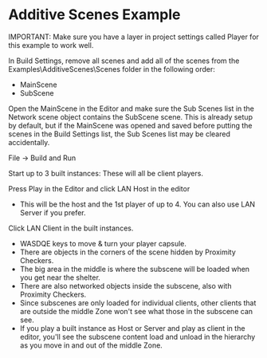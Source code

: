 ﻿# Additive Scenes Example

IMPORTANT: Make sure you have a layer in project settings called Player for this example to work well.

In Build Settings, remove all scenes and add all of the scenes from the Examples\AdditiveScenes\Scenes folder in the following order:

- MainScene
- SubScene

Open the MainScene in the Editor and make sure the Sub Scenes list in the Network scene object contains the SubScene scene.  This is already setup by default, but if the MainScene was opened and saved before putting the scenes in the Build Settings list, the Sub Scenes list may be cleared accidentally.

File -> Build and Run

Start up to 3 built instances:  These will all be client players.

Press Play in the Editor and click LAN Host in the editor
- This will be the host and the 1st player of up to 4.  You can also use LAN Server if you prefer.

Click LAN Client in the built instances.
- WASDQE keys to move & turn your player capsule.
- There are objects in the corners of the scene hidden by Proximity Checkers.
- The big area in the middle is where the subscene will be loaded when you get near the shelter.
- There are also networked objects inside the subscene, also with Proximity Checkers.
- Since subscenes are only loaded for individual clients, other clients that are outside the middle Zone won't see what those in the subscene can see.
- If you play a built instance as Host or Server and play as client in the editor, you'll see the subscene content load and unload in the hierarchy as you move in and out of the middle Zone.
